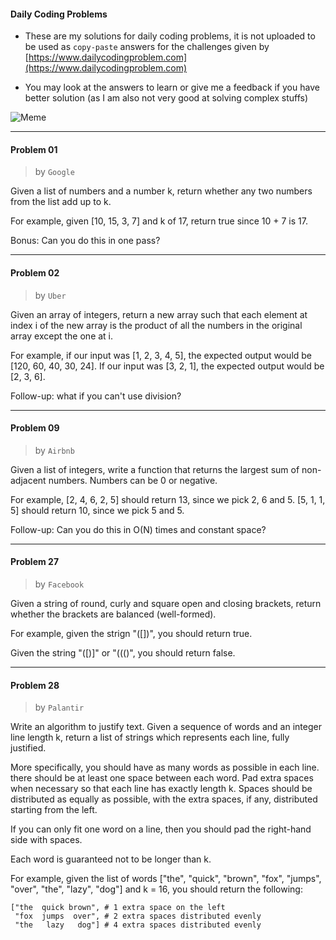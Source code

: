 #### Daily Coding Problems

- These are my solutions for daily coding problems, it is not uploaded to be used as `copy-paste` answers for the challenges given by [https://www.dailycodingproblem.com](https://www.dailycodingproblem.com)

- You may look at the answers to learn or give me a feedback if you have better solution (as I am also not very good at solving complex stuffs)

![Meme](https://media3.giphy.com/media/BmmfETghGOPrW/giphy.gif)

----

#### Problem 01
> by `Google`

Given a list of numbers and a number k, return whether any two numbers from the list add up to k.

For example, given [10, 15, 3, 7] and k of 17, return true since 10 + 7 is 17.

Bonus: Can you do this in one pass?

----

#### Problem 02
> by `Uber`

Given an array of integers, return a new array such that each element at index i of the new array is the product of all the numbers in the original array except the one at i.

For example, if our input was [1, 2, 3, 4, 5], the expected output would be [120, 60, 40, 30, 24]. If our input was [3, 2, 1], the expected output would be [2, 3, 6].

Follow-up: what if you can't use division?

---  

#### Problem 09
> by `Airbnb`    

Given a list of integers, write a function that returns the largest sum of non-adjacent numbers. Numbers can be 0 or negative.

For example, [2, 4, 6, 2, 5] should return 13, since we pick 2, 6 and 5. [5, 1, 1, 5] should return 10, since we pick 5 and 5.

Follow-up: Can you do this in O(N) times and constant space?

---

#### Problem 27
> by `Facebook`

Given a string of round, curly and square open and closing brackets, return whether the brackets are balanced (well-formed).

For example, given the strign "([])[]({})", you should return true.

Given the string "([)]" or "((()", you should return false.

---

#### Problem 28
> by `Palantir`

Write an algorithm to justify text. Given a sequence of words and an integer line length k, return a list of strings which represents each line, fully justified.

More specifically, you should have as many words as possible in each line. there should be at least one space between each word. Pad extra spaces when necessary so that each line has exactly length k. Spaces should be distributed as equally as possible, with the extra spaces, if any, distributed starting from the left.

If you can only fit one word on a line, then you should pad the right-hand side with spaces.

Each word is guaranteed not to be longer than k.

For example, given the list of words ["the", "quick", "brown", "fox", "jumps", "over", "the", "lazy", "dog"] and k = 16, you should return the following:

```
["the  quick brown", # 1 extra space on the left
 "fox  jumps  over", # 2 extra spaces distributed evenly
 "the   lazy   dog"] # 4 extra spaces distributed evenly
```